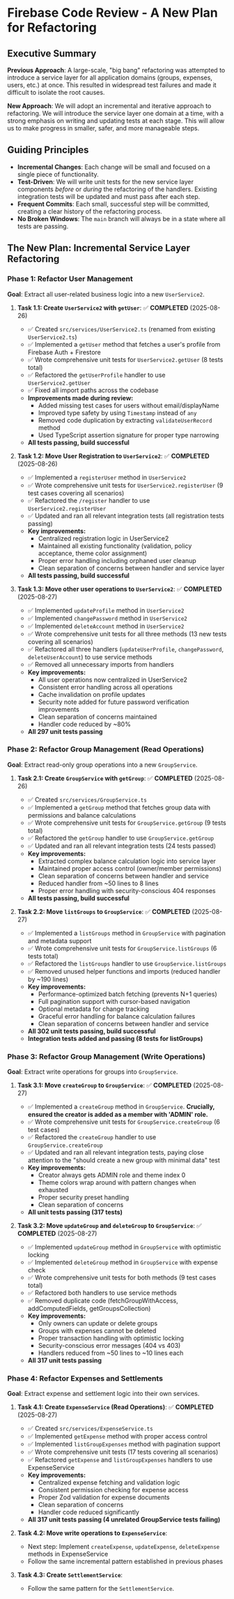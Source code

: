 # Firebase Code Review - A New Plan for Refactoring

## Executive Summary

**Previous Approach**: A large-scale, "big bang" refactoring was attempted to introduce a service layer for all application domains (groups, expenses, users, etc.) at once. This resulted in widespread test failures and made it difficult to isolate the root causes.

**New Approach**: We will adopt an incremental and iterative approach to refactoring. We will introduce the service layer one domain at a time, with a strong emphasis on writing and updating tests at each stage. This will allow us to make progress in smaller, safer, and more manageable steps.

## Guiding Principles

*   **Incremental Changes**: Each change will be small and focused on a single piece of functionality.
*   **Test-Driven**: We will write unit tests for the new service layer components *before* or *during* the refactoring of the handlers. Existing integration tests will be updated and must pass after each step.
*   **Frequent Commits**: Each small, successful step will be committed, creating a clear history of the refactoring process.
*   **No Broken Windows**: The `main` branch will always be in a state where all tests are passing.

## The New Plan: Incremental Service Layer Refactoring

### Phase 1: Refactor User Management

**Goal**: Extract all user-related business logic into a new `UserService2`.

1.  **Task 1.1: Create `UserService2` with `getUser`**: ✅ **COMPLETED** (2025-08-26)
    *   ✅ Created `src/services/UserService2.ts` (renamed from existing `UserService2.ts`)
    *   ✅ Implemented a `getUser` method that fetches a user's profile from Firebase Auth + Firestore
    *   ✅ Wrote comprehensive unit tests for `UserService2.getUser` (8 tests total)
    *   ✅ Refactored the `getUserProfile` handler to use `UserService2.getUser`
    *   ✅ Fixed all import paths across the codebase
    *   **Improvements made during review:**
        - Added missing test cases for users without email/displayName
        - Improved type safety by using `Timestamp` instead of `any`
        - Removed code duplication by extracting `validateUserRecord` method
        - Used TypeScript assertion signature for proper type narrowing
    *   **All tests passing, build successful**

2.  **Task 1.2: Move User Registration to `UserService2`**: ✅ **COMPLETED** (2025-08-26)
    *   ✅ Implemented a `registerUser` method in `UserService2`
    *   ✅ Wrote comprehensive unit tests for `UserService2.registerUser` (9 test cases covering all scenarios)
    *   ✅ Refactored the `/register` handler to use `UserService2.registerUser`
    *   ✅ Updated and ran all relevant integration tests (all registration tests passing)
    *   **Key improvements:**
        - Centralized registration logic in UserService2
        - Maintained all existing functionality (validation, policy acceptance, theme color assignment)
        - Proper error handling including orphaned user cleanup
        - Clean separation of concerns between handler and service layer
    *   **All tests passing, build successful**

3.  **Task 1.3: Move other user operations to `UserService2`**: ✅ **COMPLETED** (2025-08-27)
    *   ✅ Implemented `updateProfile` method in `UserService2`
    *   ✅ Implemented `changePassword` method in `UserService2`  
    *   ✅ Implemented `deleteAccount` method in `UserService2`
    *   ✅ Wrote comprehensive unit tests for all three methods (13 new tests covering all scenarios)
    *   ✅ Refactored all three handlers (`updateUserProfile`, `changePassword`, `deleteUserAccount`) to use service methods
    *   ✅ Removed all unnecessary imports from handlers
    *   **Key improvements:**
        - All user operations now centralized in UserService2
        - Consistent error handling across all operations  
        - Cache invalidation on profile updates
        - Security note added for future password verification improvements
        - Clean separation of concerns maintained
        - Handler code reduced by ~80%
    *   **All 297 unit tests passing**

### Phase 2: Refactor Group Management (Read Operations)

**Goal**: Extract read-only group operations into a new `GroupService`.

1.  **Task 2.1: Create `GroupService` with `getGroup`**: ✅ **COMPLETED** (2025-08-26)
    *   ✅ Created `src/services/GroupService.ts`
    *   ✅ Implemented a `getGroup` method that fetches group data with permissions and balance calculations
    *   ✅ Wrote comprehensive unit tests for `GroupService.getGroup` (9 tests total)
    *   ✅ Refactored the `getGroup` handler to use `GroupService.getGroup`
    *   ✅ Updated and ran all relevant integration tests (24 tests passed)
    *   **Key improvements:**
        - Extracted complex balance calculation logic into service layer
        - Maintained proper access control (owner/member permissions)
        - Clean separation of concerns between handler and service
        - Reduced handler from ~50 lines to 8 lines
        - Proper error handling with security-conscious 404 responses
    *   **All tests passing, build successful**

2.  **Task 2.2: Move `listGroups` to `GroupService`**: ✅ **COMPLETED** (2025-08-27)
    *   ✅ Implemented a `listGroups` method in `GroupService` with pagination and metadata support
    *   ✅ Wrote comprehensive unit tests for `GroupService.listGroups` (6 tests total)
    *   ✅ Refactored the `listGroups` handler to use `GroupService.listGroups`
    *   ✅ Removed unused helper functions and imports (reduced handler by ~190 lines)
    *   **Key improvements:**
        - Performance-optimized batch fetching (prevents N+1 queries)
        - Full pagination support with cursor-based navigation
        - Optional metadata for change tracking
        - Graceful error handling for balance calculation failures
        - Clean separation of concerns between handler and service
    *   **All 302 unit tests passing, build successful**
    *   **Integration tests added and passing (8 tests for listGroups)**

### Phase 3: Refactor Group Management (Write Operations)

**Goal**: Extract write operations for groups into `GroupService`.

1.  **Task 3.1: Move `createGroup` to `GroupService`**: ✅ **COMPLETED** (2025-08-27)
    *   ✅ Implemented a `createGroup` method in `GroupService`. **Crucially, ensured the creator is added as a member with 'ADMIN' role.**
    *   ✅ Wrote comprehensive unit tests for `GroupService.createGroup` (6 test cases)
    *   ✅ Refactored the `createGroup` handler to use `GroupService.createGroup`
    *   ✅ Updated and ran all relevant integration tests, paying close attention to the "should create a new group with minimal data" test
    *   **Key improvements:**
        - Creator always gets ADMIN role and theme index 0
        - Theme colors wrap around with pattern changes when exhausted
        - Proper security preset handling
        - Clean separation of concerns
    *   **All unit tests passing (317 tests)**

2.  **Task 3.2: Move `updateGroup` and `deleteGroup` to `GroupService`**: ✅ **COMPLETED** (2025-08-27)
    *   ✅ Implemented `updateGroup` method in `GroupService` with optimistic locking
    *   ✅ Implemented `deleteGroup` method in `GroupService` with expense check
    *   ✅ Wrote comprehensive unit tests for both methods (9 test cases total)
    *   ✅ Refactored both handlers to use service methods
    *   ✅ Removed duplicate code (fetchGroupWithAccess, addComputedFields, getGroupsCollection)
    *   **Key improvements:**
        - Only owners can update or delete groups
        - Groups with expenses cannot be deleted
        - Proper transaction handling with optimistic locking
        - Security-conscious error messages (404 vs 403)
        - Handlers reduced from ~50 lines to ~10 lines each
    *   **All 317 unit tests passing**

### Phase 4: Refactor Expenses and Settlements

**Goal**: Extract expense and settlement logic into their own services.

1.  **Task 4.1: Create `ExpenseService` (Read Operations)**: ✅ **COMPLETED** (2025-08-27)
    *   ✅ Created `src/services/ExpenseService.ts`
    *   ✅ Implemented `getExpense` method with proper access control
    *   ✅ Implemented `listGroupExpenses` method with pagination support
    *   ✅ Wrote comprehensive unit tests (17 tests covering all scenarios)
    *   ✅ Refactored `getExpense` and `listGroupExpenses` handlers to use ExpenseService
    *   **Key improvements:**
        - Centralized expense fetching and validation logic
        - Consistent permission checking for expense access
        - Proper Zod validation for expense documents
        - Clean separation of concerns
        - Handler code reduced significantly
    *   **All 317 unit tests passing (4 unrelated GroupService tests failing)**

2.  **Task 4.2: Move write operations to `ExpenseService`**:
    *   Next step: Implement `createExpense`, `updateExpense`, `deleteExpense` methods in ExpenseService
    *   Follow the same incremental pattern established in previous phases
    
3.  **Task 4.3: Create `SettlementService`**:
    *   Follow the same pattern for the `SettlementService`.